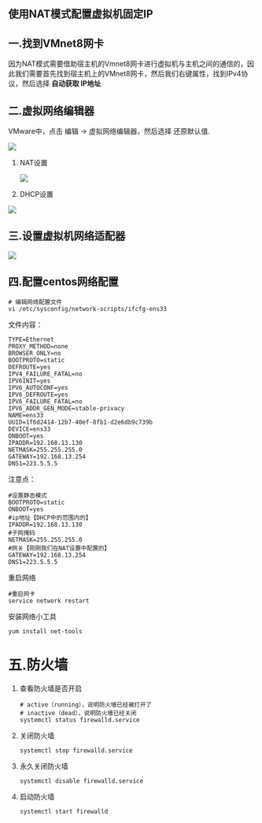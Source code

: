 ## 使用NAT模式配置虚拟机固定IP

## 一.找到VMnet8网卡

因为NAT模式需要借助宿主机的Vmnet8网卡进行虚拟机与主机之间的通信的，因此我们需要首先找到宿主机上的VMnet8网卡，然后我们右键属性，找到IPv4协议，然后选择 **自动获取 IP地址**

## 二.虚拟网络编辑器

VMware中，点击 编辑 -> 虚拟网络编辑器，然后选择 还原默认值.

![](E:\wok\文档\doc\image\os\linux\centos\cetos7_net_1.jpg)

1. NAT设置

   ![](E:\wok\文档\doc\image\os\linux\centos\cetos7_net_2.jpg)

2. DHCP设置

![](E:\wok\文档\doc\image\os\linux\centos\cetos7_net_3.jpg)

## 三.设置虚拟机网络适配器

![](E:\wok\文档\doc\image\os\linux\centos\cetos7_net_4.jpg)

## 四.配置centos网络配置

```
# 编辑网络配置文件
vi /etc/sysconfig/network-scripts/ifcfg-ens33
```

文件内容：

```
TYPE=Ethernet
PROXY_METHOD=none
BROWSER_ONLY=no
BOOTPROTO=static
DEFROUTE=yes
IPV4_FAILURE_FATAL=no
IPV6INIT=yes
IPV6_AUTOCONF=yes
IPV6_DEFROUTE=yes
IPV6_FAILURE_FATAL=no
IPV6_ADDR_GEN_MODE=stable-privacy
NAME=ens33
UUID=1f6d2414-12b7-40ef-8fb1-d2e6db9c739b
DEVICE=ens33
ONBOOT=yes
IPADDR=192.168.13.130
NETMASK=255.255.255.0
GATEWAY=192.168.13.254
DNS1=223.5.5.5
```

注意点：

```
#设置静态模式
BOOTPROTO=static
ONBOOT=yes
#ip地址【DHCP中的范围内的】
IPADDR=192.168.13.130 
#子网掩码
NETMASK=255.255.255.0
#网关【刚刚我们在NAT设置中配置的】
GATEWAY=192.168.13.254
DNS1=223.5.5.5
```

重启网络

```
#重启网卡
service network restart
```

安装网络小工具

```
yum install net-tools
```



# 五.防火墙

1. 查看防火墙是否开启

   ```
   # active（running），说明防火墙已经被打开了
   # inactive（dead），说明防火墙已经关闭
   systemctl status firewalld.service
   ```

2. 关闭防火墙

   ```
   systemctl stop firewalld.service
   ```

3. 永久关闭防火墙

   ```
   systemctl disable firewalld.service
   ```

4. 启动防火墙 

   ```
   systemctl start firewalld
   ```
